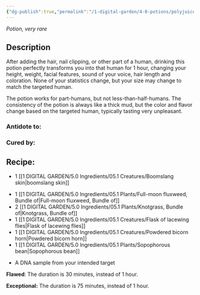 ```yaml
---
{"dg-publish":true,"permalink":"/1-digital-garden/4-0-potions/polyjuice-potion/","tags":["#potion","yr6","very-rare"]}
---
```


*Potion, very rare* 

## Description

After adding the hair, nail clipping, or other part of a human, drinking this potion perfectly transforms you into that human for 1 hour, changing your height, weight, facial features, sound of your voice, hair length and coloration. None of your statistics change, but your size may change to match the targeted human.

The potion works for part-humans, but not less-than-half-humans. The consistency of the potion is always like a thick mud, but the color and flavor change based on the targeted human, typically tasting very unpleasant.

### Antidote to: 


### Cured by:


## Recipe:

- 1 [[1 DIGITAL GARDEN/5.0 Ingredients/05.1 Creatures/Boomslang skin\|boomslang skin]]
* 1 [[1 DIGITAL GARDEN/5.0 Ingredients/05.1 Plants/Full-moon fluxweed, Bundle of\|Full-moon fluxweed, Bundle of]]
* 2 [[1 DIGITAL GARDEN/5.0 Ingredients/05.1 Plants/Knotgrass, Bundle of\|Knotgrass, Bundle of]]
* 1 [[1 DIGITAL GARDEN/5.0 Ingredients/05.1 Creatures/Flask of lacewing flies\|Flask of lacewing flies]]
* 1 [[1 DIGITAL GARDEN/5.0 Ingredients/05.1 Creatures/Powdered bicorn horn\|Powdered bicorn horn]]
* 1 [[1 DIGITAL GARDEN/5.0 Ingredients/05.1 Plants/Sopophorous bean\|Sopophorous bean]]
- A DNA sample from your intended target

**Flawed**:
The duration is 30 minutes, instead of 1 hour.

**Exceptional:**
The duration is 75 minutes, instead of 1 hour.